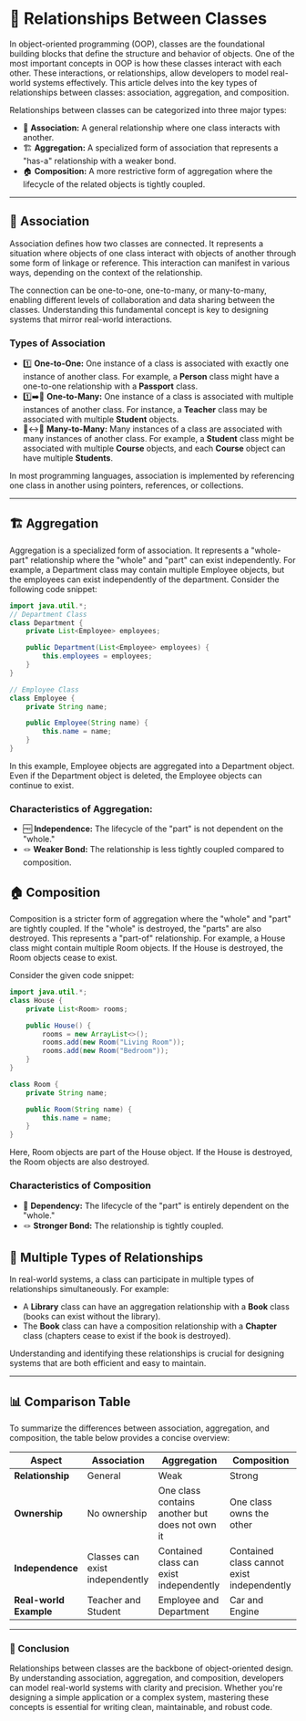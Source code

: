 # 🤝 Relationships Between Classes

In object-oriented programming (OOP), classes are the foundational 
building blocks that define the structure and behavior of objects. One 
of the most important concepts in OOP is how these classes interact with
 each other. These interactions, or relationships, allow developers to 
model real-world systems effectively. This article delves into the key 
types of relationships between classes: association, aggregation, and 
composition.

Relationships between classes can be categorized into three major types:

- 🧩 **Association:** A general relationship where one class interacts with another.
- 🏗️ **Aggregation:** A specialized form of association that represents a "has-a" relationship with a weaker bond.
- 🏠 **Composition:** A more restrictive form of aggregation where the lifecycle of the related objects is tightly coupled.

---

## 🧩 Association

Association defines how two classes are connected. It represents a 
situation where objects of one class interact with objects of another 
through some form of linkage or reference. This interaction can manifest
 in various ways, depending on the context of the relationship.

The connection can be one-to-one, one-to-many, or many-to-many, 
enabling different levels of collaboration and data sharing between the 
classes. Understanding this fundamental concept is key to designing 
systems that mirror real-world interactions.

### Types of Association

- 1️⃣ **One-to-One:** One instance of a class is associated with exactly one instance of another class. For example, a **Person** class might have a one-to-one relationship with a **Passport** class.
- 1️⃣➡️🔢 **One-to-Many:** One instance of a class is associated with multiple instances of another class. For instance, a **Teacher** class may be associated with multiple **Student** objects.
- 🔢↔️🔢 **Many-to-Many:** Many instances of a class are associated with many instances of another class. For example, a **Student** class might be associated with multiple **Course** objects, and each **Course** object can have multiple **Students**.

In most programming languages, association is implemented by 
referencing one class in another using pointers, references, or 
collections.

---

## 🏗️ Aggregation

Aggregation is a specialized form of association. It represents a 
"whole-part" relationship where the "whole" and "part" can exist 
independently. For example, a Department class may contain multiple 
Employee objects, but the employees can exist independently of the 
department. Consider the following code snippet:

```java
import java.util.*;
// Department Class
class Department {
    private List<Employee> employees;

    public Department(List<Employee> employees) {
        this.employees = employees;
    }
}

// Employee Class
class Employee {
    private String name;

    public Employee(String name) {
        this.name = name;
    }
}

```

In this example, Employee objects are aggregated into a Department 
object. Even if the Department object is deleted, the Employee objects 
can continue to exist.

### Characteristics of Aggregation:

- 🆓 **Independence:** The lifecycle of the "part" is not dependent on the "whole."
- 🪢 **Weaker Bond:** The relationship is less tightly coupled compared to composition.

## 🏠 Composition

Composition is a stricter form of aggregation where the "whole" and 
"part" are tightly coupled. If the "whole" is destroyed, the "parts" are
 also destroyed. This represents a "part-of" relationship. For example, a
 House class might contain multiple Room objects. If the House is 
destroyed, the Room objects cease to exist.

Consider the given code snippet:

```java
import java.util.*;
class House {
    private List<Room> rooms;

    public House() {
        rooms = new ArrayList<>();
        rooms.add(new Room("Living Room"));
        rooms.add(new Room("Bedroom"));
    }
}

class Room {
    private String name;

    public Room(String name) {
        this.name = name;
    }
}
```

Here, Room objects are part of the House object. If the House is destroyed, the Room objects are also destroyed.

### Characteristics of Composition

- 🔗 **Dependency:** The lifecycle of the "part" is entirely dependent on the "whole."
- 🪢 **Stronger Bond:** The relationship is tightly coupled.

## 🔄 Multiple Types of Relationships

In real-world systems, a class can participate in multiple types of relationships simultaneously. For example:

- A **Library** class can have an aggregation relationship with a **Book** class (books can exist without the library).
- The **Book** class can have a composition relationship with a **Chapter** class (chapters cease to exist if the book is destroyed).

Understanding and identifying these relationships is crucial for 
designing systems that are both efficient and easy to maintain.

---

## 📊 Comparison Table

To summarize the differences between association, aggregation, and composition, the table below provides a concise overview:

| Aspect | Association | Aggregation | Composition |
| --- | --- | --- | --- |
| **Relationship** | General | Weak | Strong |
| **Ownership** | No ownership | One class contains another but does not own it | One class owns the other |
| **Independence** | Classes can exist independently | Contained class can exist independently | Contained class cannot exist independently |
| **Real-world Example** | Teacher and Student | Employee and Department | Car and Engine |

---

### 🏁 Conclusion

Relationships between classes are the backbone of object-oriented 
design. By understanding association, aggregation, and composition, 
developers can model real-world systems with clarity and precision. 
Whether you're designing a simple application or a complex system, 
mastering these concepts is essential for writing clean, maintainable, 
and robust code.